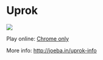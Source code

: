 Uprok
=====

![](http://joeba.in/images/uprok/uprok_aopatad_small.png)

Play online: [Chrome only](http://joeba.in/uprok?one_player=yes)

More info: http://joeba.in/uprok-info
